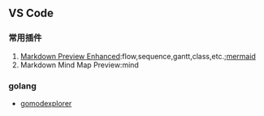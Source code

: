 ## VS Code

### 常用插件

1. [Markdown Preview Enhanced](https://shd101wyy.github.io/markdown-preview-enhanced/#/zh-cn/diagrams):flow,sequence,gantt,class,etc.;[mermaid](https://github.com/mermaid-js/mermaid)
1. Markdown Mind Map Preview:mind


### golang

- [gomodexplorer](https://marketplace.visualstudio.com/items?itemName=r3inbowari.gomodexplorer)